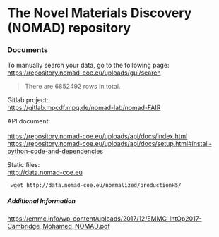# The Novel Materials Discovery (NOMAD) repository

### Documents

To manually search your data, go to the following page: <br />
https://repository.nomad-coe.eu/uploads/gui/search
> There are 6852492 rows in total.

Gitlab project: <br />
https://gitlab.mpcdf.mpg.de/nomad-lab/nomad-FAIR <br />

API document:  <br />  
https://repository.nomad-coe.eu/uploads/api/docs/index.html <br /> 
https://repository.nomad-coe.eu/uploads/api/docs/setup.html#install-python-code-and-dependencies

Static files: <br />
http://data.nomad-coe.eu

``` wget http://data.nomad-coe.eu/normalized/productionH5/```

##### Additional Information

https://emmc.info/wp-content/uploads/2017/12/EMMC_IntOp2017-Cambridge_Mohamed_NOMAD.pdf

